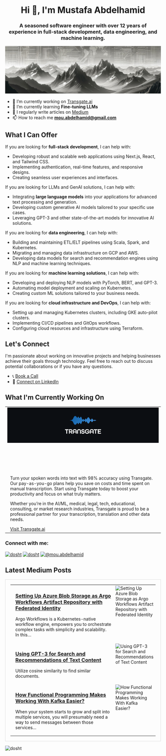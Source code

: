 
<h1 align="center">Hi 👋, I'm Mustafa Abdelhamid</h1>
<h3 align="center">A seasoned software engineer with over 12 years of experience in full-stack development, data engineering, and machine learning.</h3>

![cover](https://raw.githubusercontent.com/dosht/dosht/main/images/cover.jpg)

- 🔭 I’m currently working on [Transgate.ai](https://www.transgate.ai)
- 🌱 I’m currently learning **Fine-tuning LLMs**
- 📝 I regularly write articles on [Medium](https://medium.com/@mou.abdelhamid)
- 📫 How to reach me **mou.abdelhamid@gmail.com**

## What I Can Offer

If you are looking for **full-stack development**, I can help with:
- Developing robust and scalable web applications using Next.js, React, and Tailwind CSS.
- Implementing authentication, real-time features, and responsive designs.
- Creating seamless user experiences and interfaces.

If you are looking for LLMs and GenAI solutions, I can help with:

- Integrating **large language models** into your applications for advanced text processing and generation.
- Developing custom generative AI models tailored to your specific use cases.
- Leveraging GPT-3 and other state-of-the-art models for innovative AI solutions.

If you are looking for **data engineering**, I can help with:
- Building and maintaining ETL/ELT pipelines using Scala, Spark, and Kubernetes.
- Migrating and managing data infrastructure on GCP and AWS.
- Developing data models for search and recommendation engines using NLP and machine learning techniques.

If you are looking for **machine learning solutions**, I can help with:
- Developing and deploying NLP models with PyTorch, BERT, and GPT-3.
- Automating model deployment and scaling on Kubernetes.
- Creating custom ML solutions tailored to your business needs.

If you are looking for **cloud infrastructure and DevOps**, I can help with:
- Setting up and managing Kubernetes clusters, including GKE auto-pilot clusters.
- Implementing CI/CD pipelines and GitOps workflows.
- Configuring cloud resources and infrastructure using Terraform.

## Let's Connect

I'm passionate about working on innovative projects and helping businesses achieve their goals through technology. Feel free to reach out to discuss potential collaborations or if you have any questions.

- 📞 [Book a Call](https://calendly.com/mustafa-abdelhamid/30min)
- 💼 [Connect on LinkedIn](https://www.linkedin.com/in/dosht/)

## What I'm Currently Working On

<table>
  <tr>
    <td style="vertical-align: top;" align="center" height="200" width="1000">
      <a href="https://www.transgate.ai/">
        <img src="https://raw.githubusercontent.com/dosht/dosht/main/images/transgate.png" alt="Transgate.ai Logo">
      </a>
    </td>
  </tr>
  <tr>
    <td style="vertical-align: top; padding-left: 16px;">
      <p>Turn your spoken words into text with 98% accuracy using Transgate. Our pay-as-you-go plans help you save on costs and time spent on manual transcription. Start using Transgate today to boost your productivity and focus on what truly matters.</p>
      <p>Whether you’re in the AI/ML, medical, legal, tech, educational, consulting, or market research industries, Transgate is proud to be a professional partner for your transcription, translation and other data needs.</p>
      <a href="https://transgate.ai">Visit Transgate.ai</a>
    </td>
  </tr>
</table>



<h3 align="left">Connect with me:</h3>
<p align="left">
  <a href="https://twitter.com/dosht" target="blank"><img align="center" src="https://raw.githubusercontent.com/rahuldkjain/github-profile-readme-generator/master/src/images/icons/Social/twitter.svg" alt="dosht" height="30" width="40" /></a>
  <a href="https://linkedin.com/in/dosht" target="blank"><img align="center" src="https://raw.githubusercontent.com/rahuldkjain/github-profile-readme-generator/master/src/images/icons/Social/linked-in-alt.svg" alt="dosht" height="30" width="40" /></a>
  <a href="https://medium.com/@mou.abdelhamid" target="blank"><img align="center" src="https://raw.githubusercontent.com/rahuldkjain/github-profile-readme-generator/master/src/images/icons/Social/medium.svg" alt="@mou.abdelhamid" height="30" width="40" /></a>
</p>

## Latest Medium Posts

<table style="border: 1px solid #ddd; padding: 16px; margin-top: 16px; width: 100%;">
  <tr>
    <td style="vertical-align: top; padding-left: 16px;" width="658">
      <h3><a href="https://medium.com/@mou.abdelhamid/post-1">Setting Up Azure Blob Storage as Argo Workflows Artifact Repository with Federated Identity</a></h3>
      <p>Argo Workflows is a Kubernetes-native workflow engine, empowers you to orchestrate complex tasks with simplicity and scalability. In this…</p>
    </td>
    <td style="vertical-align: top;">
      <img alt="Setting Up Azure Blob Storage as Argo Workflows Artifact Repository with Federated Identity" class="bw ni" src="https://miro.medium.com/v2/resize:fill:160:107/1*ShH1r3GlcRB4Riurttm5TQ.jpeg" width="160" height="107" loading="lazy">
    </td>
  </tr>
  <tr>
    <td style="vertical-align: top; padding-left: 16px;" width="658">
      <h3><a href="https://medium.com/@mou.abdelhamid/post-1">Using GPT-3 for Search and Recommendations of Text Content</a></h3>
      <p>Utilize cosine similarity to find similar documents.</p>
    </td>
    <td style="vertical-align: top;">
      <img alt="Using GPT-3 for Search and Recommendations of Text Content" class="bw ni" src="https://miro.medium.com/v2/resize:fill:160:107/1*zvcIbpMhvCAUNEPX9b3xFg.png" width="160" height="107" loading="lazy">
    </td>
  </tr>
  <tr>
    <td style="vertical-align: top; padding-left: 16px;" width="658">
      <h3><a href="https://medium.com/@mou.abdelhamid/post-1">How Functional Programming Makes Working With Kafka Easier?</a></h3>
      <p>When your system starts to grow and split into multiple services, you will presumably need a way to send messages between those services…</p>
    </td>
    <td style="vertical-align: top;">
      <img alt="How Functional Programming Makes Working With Kafka Easier?" class="bw ni" src="https://miro.medium.com/v2/resize:fill:160:107/1*NyoxBNfhGWcjlTuuPQ_TxA.png" width="160" height="107" loading="lazy">
    </td>
  </tr>
</table>


<!-- <h3 align="left">Languages and Tools:</h3>

<p align="left">
  <a href="https://aws.amazon.com" target="_blank" rel="noreferrer"> <img src="https://raw.githubusercontent.com/devicons/devicon/master/icons/amazonwebservices/amazonwebservices-original-wordmark.svg" alt="aws" width="40" height="40"/> </a>
  <a href="https://azure.microsoft.com/en-in/" target="_blank" rel="noreferrer"> <img src="https://www.vectorlogo.zone/logos/microsoft_azure/microsoft_azure-icon.svg" alt="azure" width="40" height="40"/> </a>
  <a href="https://www.cypress.io" target="_blank" rel="noreferrer"> <img src="https://raw.githubusercontent.com/simple-icons/simple-icons/6e46ec1fc23b60c8fd0d2f2ff46db82e16dbd75f/icons/cypress.svg" alt="cypress" width="40" height="40"/> </a>
  <a href="https://www.figma.com/" target="_blank" rel="noreferrer"> <img src="https://www.vectorlogo.zone/logos/figma/figma-icon.svg" alt="figma" width="40" height="40"/> </a>
  <a href="https://firebase.google.com/" target="_blank" rel="noreferrer"> <img src="https://www.vectorlogo.zone/logos/firebase/firebase-icon.svg" alt="firebase" width="40" height="40"/> </a>
  <a href="https://cloud.google.com" target="_blank" rel="noreferrer"> <img src="https://www.vectorlogo.zone/logos/google_cloud/google_cloud-icon.svg" alt="gcp" width="40" height="40"/> </a>
  <a href="https://www.adobe.com/in/products/illustrator.html" target="_blank" rel="noreferrer"> <img src="https://www.vectorlogo.zone/logos/adobe_illustrator/adobe_illustrator-icon.svg" alt="illustrator" width="40" height="40"/> </a>
  <a href="https://jestjs.io" target="_blank" rel="noreferrer"> <img src="https://www.vectorlogo.zone/logos/jestjsio/jestjsio-icon.svg" alt="jest" width="40" height="40"/> </a>
  <a href="https://kubernetes.io" target="_blank" rel="noreferrer"> <img src="https://www.vectorlogo.zone/logos/kubernetes/kubernetes-icon.svg" alt="kubernetes" width="40" height="40"/> </a>
  <a href="https://www.mongodb.com/" target="_blank" rel="noreferrer"> <img src="https://raw.githubusercontent.com/devicons/devicon/master/icons/mongodb/mongodb-original-wordmark.svg" alt="mongodb" width="40" height="40"/> </a>
  <a href="https://nextjs.org/" target="_blank" rel="noreferrer"> <img src="https://cdn.worldvectorlogo.com/logos/nextjs-2.svg" alt="nextjs" width="40" height="40"/> </a>
  <a href="https://nodejs.org" target="_blank" rel="noreferrer"> <img src="https://raw.githubusercontent.com/devicons/devicon/master/icons/nodejs/nodejs-original-wordmark.svg" alt="nodejs" width="40" height="40"/> </a>
  <a href="https://pandas.pydata.org/" target="_blank" rel="noreferrer"> <img src="https://raw.githubusercontent.com/devicons/devicon/2ae2a900d2f041da66e950e4d48052658d850630/icons/pandas/pandas-original.svg" alt="pandas" width="40" height="40"/> </a>
  <a href="https://www.photoshop.com/en" target="_blank" rel="noreferrer"> <img src="https://raw.githubusercontent.com/devicons/devicon/master/icons/photoshop/photoshop-line.svg" alt="photoshop" width="40" height="40"/> </a>
  <a href="https://www.postgresql.org" target="_blank" rel="noreferrer"> <img src="https://raw.githubusercontent.com/devicons/devicon/master/icons/postgresql/postgresql-original-wordmark.svg" alt="postgresql" width="40" height="40"/> </a>
  <a href="https://pytorch.org/" target="_blank" rel="noreferrer"> <img src="https://www.vectorlogo.zone/logos/pytorch/pytorch-icon.svg" alt="pytorch" width="40" height="40"/> </a>
  <a href="https://reactjs.org/" target="_blank" rel="noreferrer"> <img src="https://raw.githubusercontent.com/devicons/devicon/master/icons/react/react-original-wordmark.svg" alt="react" width="40" height="40"/> </a>
  <a href="https://www.typescriptlang.org/" target="_blank" rel="noreferrer"> <img src="https://raw.githubusercontent.com/devicons/devicon/master/icons/typescript/typescript-original.svg" alt="typescript" width="40" height="40"/> </a>
</p> -->
<!-- <p>&nbsp;<img align="center" src="https://github-readme-stats.vercel.app/api?username=dosht&show_icons=true&locale=en" alt="dosht" /></p> -->
<p><img align="left" src="https://github-readme-stats.vercel.app/api/top-langs?username=dosht&show_icons=true&locale=en&layout=compact" alt="dosht" /></p>
<!-- <p><img align="center" src="https://github-readme-streak-stats.herokuapp.com/?user=dosht&" alt="dosht" /></p> -->
